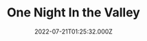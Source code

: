 ---
collection_archive: false
collection_awards: []
collection_category:
  - Color
  - Conceptual
  - Environments
collection_content: 
collection_cover: https://d1sf55qlb7p6hz.cloudfront.net/2022-08_horizontal-covers-12.jpg
collection_cover_mobile: https://d1sf55qlb7p6hz.cloudfront.net/2022-08_vertical-covers-10.jpg
collection_description: >-
  A collection of images from a scouting exercise for a collaborative project
  with Shane Griffin.
collection_description_alignment: center
collection_exhibition: []
collection_filter:
  - Personal
collection_hidden: false
collection_meta: 
collection_meta_2: ""
collection_press: []
collection_preview:
  - https://d1sf55qlb7p6hz.cloudfront.net/4x3-valley-2.jpg
  - https://d1sf55qlb7p6hz.cloudfront.net/4x3-valley-1.jpg
  - https://d1sf55qlb7p6hz.cloudfront.net/4x3-valley-3.jpg
  - https://d1sf55qlb7p6hz.cloudfront.net/4x3-valley-4.jpg
cover_image: 
date: 2022-07-21T01:25:32.000Z
hide_footer: true 
navigation_theme: white
px_extra: true
row_alignment: between
slug: valley
theme_color: "#F3CCCC"
theme_color_all_works: 
title: One Night In the Valley
seo:
  meta_description: 
  meta_title: 
collection_blocks:
  - _bookshop_name: collections/media-row-start
    row_alignment: between
  - _bookshop_name: collections/media-element
    align_y:  
    caption: 
    color: "#C2A282"
    image:  https://d1sf55qlb7p6hz.cloudfront.net/rieser-valley-1.jpg
    margin_left: 25
    margin_right: 0
    margin_y: 100
    width: 60
  - _bookshop_name: collections/media-row
    row_alignment: between
  - _bookshop_name: collections/media-element
    align_y:  
    caption: 
    color: "#DFEBEF"
    image:  https://d1sf55qlb7p6hz.cloudfront.net/rieser-valley-2.jpg
    margin_left: 15
    margin_right: 0
    margin_y: 500
    width: 33
  - _bookshop_name: collections/media-element
    align_y: start
    caption: 
    color: "#CDB882"
    image:  https://d1sf55qlb7p6hz.cloudfront.net/rieser-valley-3.jpg
    margin_left: 0
    margin_right: 0
    margin_y: 100
    width: 33
  - _bookshop_name: collections/media-row
    row_alignment: between
  - _bookshop_name: collections/media-element
    align_y:  
    caption: 
    color: "#D8A6C7"
    image:  https://d1sf55qlb7p6hz.cloudfront.net/rieser-valley-4.jpg
    margin_left: 5
    margin_right: 0
    margin_y: 100
    width: 20
  - _bookshop_name: collections/media-element
    align_y:  
    caption: 
    color: "#EEDDDD"
    image:  https://d1sf55qlb7p6hz.cloudfront.net/rieser-valley-5.jpg
    margin_left: 0
    margin_right: 30
    margin_y: 300
    width: 40
  - _bookshop_name: collections/media-row
    row_alignment: between
  - _bookshop_name: collections/media-element
    align_y:  
    caption: 
    color: "#CFC78C"
    image:  https://d1sf55qlb7p6hz.cloudfront.net/rieser-valley-7.jpg
    margin_left: 60
    margin_right: 0
    margin_y: 100
    width: 33
  - _bookshop_name: collections/media-row
    row_alignment: between
  - _bookshop_name: collections/media-element
    align_y:  
    caption: 
    color: "#F1B88C"
    image:  https://d1sf55qlb7p6hz.cloudfront.net/rieser-valley-6.jpg
    margin_left: 15
    margin_right: 0
    margin_y: 100
    width: 70
  - _bookshop_name: collections/media-row-end
---